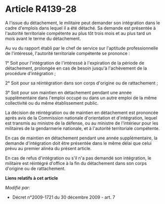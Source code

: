 # Article R4139-28

A l'issue du détachement, le militaire peut demander son intégration dans le cadre d'emplois dans lequel il a été détaché. Sa
demande est présentée à l'autorité territoriale compétente au plus tôt trois mois et au plus tard un mois avant le terme du
détachement. 

Au vu du rapport établi par le chef de service sur l'aptitude professionnelle de l'intéressé, l'autorité territoriale
compétente se prononce : 

1° Soit pour l'intégration de l'intéressé à l'expiration de la période de détachement, prolongée en cas de besoin jusqu'à
l'achèvement de la procédure d'intégration ; 

2° Soit pour sa réintégration dans son corps d'origine ou de rattachement ; 

3° Soit pour son maintien en détachement pendant une année supplémentaire dans l'emploi occupé ou dans un autre emploi de la
même collectivité ou du même établissement public. 

La décision de réintégration ou de maintien en détachement est prononcée après avis de la Commission nationale d'orientation
et d'intégration, lequel est transmis au   ministre de la défense, ou au ministre de l'intérieur pour les militaires de la
gendarmerie nationale, et à l'autorité territoriale compétente. 

En cas de maintien en détachement pendant une année supplémentaire, la demande d'intégration doit être présentée dans le même
délai que celui prévu au premier alinéa du présent article. 

En cas de refus d'intégration ou s'il n'a pas demandé son intégration, le militaire est réintégré d'office à la fin du
détachement dans son corps d'origine ou de rattachement.

**Liens relatifs à cet article**

_Modifié par_:

  - Décret n°2009-1721 du 30 décembre 2009 - art. 7
